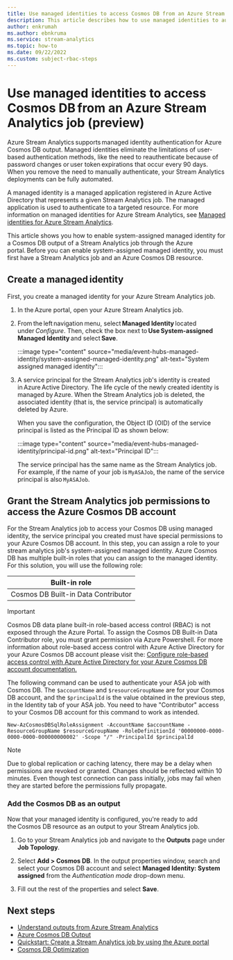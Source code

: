 ```yaml
---
title: Use managed identities to access Cosmos DB from an Azure Stream Analytics job
description: This article describes how to use managed identities to authenticate your Azure Stream Analytics job to an Azure CosmosDB output.
author: enkrumah
ms.author: ebnkruma
ms.service: stream-analytics
ms.topic: how-to
ms.date: 09/22/2022
ms.custom: subject-rbac-steps
---
```


# Use managed identities to access Cosmos DB from an Azure Stream Analytics job (preview)

Azure Stream Analytics supports managed identity authentication for Azure Cosmos DB output. Managed identities eliminate the limitations of user-based authentication methods, like the need to reauthenticate because of password changes or user token expirations that occur every 90 days. When you remove the need to manually authenticate, your Stream Analytics deployments can be fully automated.  

A managed identity is a managed application registered in Azure Active Directory that represents a given Stream Analytics job. The managed application is used to authenticate to a targeted resource. For more information on managed identities for Azure Stream Analytics, see [Managed identities for Azure Stream Analytics](stream-analytics-managed-identities-overview.md).

This article shows you how to enable system-assigned managed identity for a Cosmos DB output of a Stream Analytics job through the Azure portal. Before you can enable system-assigned managed identity, you must first have a Stream Analytics job and an Azure Cosmos DB resource.

## Create a managed identity  

First, you create a managed identity for your Azure Stream Analytics job.  

1. In the Azure portal, open your Azure Stream Analytics job.  

2. From the left navigation menu, select **Managed Identity** located under *Configure*. Then, check the box next to **Use System-assigned Managed Identity** and select **Save**.

   :::image type="content" source="media/event-hubs-managed-identity/system-assigned-managed-identity.png" alt-text="System assigned managed identity":::  

3. A service principal for the Stream Analytics job's identity is created in Azure Active Directory. The life cycle of the newly created identity is managed by Azure. When the Stream Analytics job is deleted, the associated identity (that is, the service principal) is automatically deleted by Azure.  

   When you save the configuration, the Object ID (OID) of the service principal is listed as the Principal ID as shown below:  

   :::image type="content" source="media/event-hubs-managed-identity/principal-id.png" alt-text="Principal ID":::

   The service principal has the same name as the Stream Analytics job. For example, if the name of your job is `MyASAJob`, the name of the service principal is also `MyASAJob`.  

## Grant the Stream Analytics job permissions to access the Azure Cosmos DB account

For the Stream Analytics job to access your Cosmos DB using managed identity, the service principal you created must have special permissions to your Azure Cosmos DB account. In this step, you can assign a role to your stream analytics job's system-assigned managed identity. Azure Cosmos DB has multiple built-in roles that you can assign to the managed identity. For this solution, you will use the following role:

|Built-in role  |
|---------|
|Cosmos DB Built-in Data Contributor|

> [!IMPORTANT]
> Cosmos DB data plane built-in role-based access control (RBAC) is not exposed through the Azure Portal. To assign the Cosmos DB Built-in Data Contributor role, you must grant permission via Azure Powershell. For more information about role-based access control with Azure Active Directory for your Azure Cosmos DB account please visit the: [Configure role-based access control with Azure Active Directory for your Azure Cosmos DB account documentation.](https://learn.microsoft.com/azure/cosmos-db/how-to-setup-rbac/)

The following command can be used to authenticate your ASA job with Cosmos DB. The `$accountName` and `$resourceGroupName` are for your Cosmos DB account, and the `$principalId` is the value obtained in the previous step, in the Identity tab of your ASA job. You need to have "Contributor" access to your Cosmos DB account for this command to work as intended. 

```azurecli-interactive
New-AzCosmosDBSqlRoleAssignment -AccountName $accountName -ResourceGroupName $resourceGroupName -RoleDefinitionId '00000000-0000-0000-0000-000000000002' -Scope "/" -PrincipalId $principalId

```

> [!NOTE]
> Due to global replication or caching latency, there may be a delay when permissions are revoked or granted. Changes should be reflected within 10 minutes. Even though test connection can pass initially, jobs may fail when they are started before the permissions fully propagate.


### Add the Cosmos DB as an output

Now that your managed identity is configured, you're ready to add the Cosmos DB resource as an output to your Stream Analytics job. 

1. Go to your Stream Analytics job and navigate to the **Outputs** page under **Job Topology**.

1. Select **Add > Cosmos DB**. In the output properties window, search and select your Cosmos DB account and select **Managed Identity: System assigned** from the *Authentication mode* drop-down menu.

1. Fill out the rest of the properties and select **Save**.

## Next steps

* [Understand outputs from Azure Stream Analytics](stream-analytics-define-outputs.md)
* [Azure Cosmos DB Output](azure-cosmos-db-output.md)
* [Quickstart: Create a Stream Analytics job by using the Azure portal](stream-analytics-quick-create-portal.md)
* [Cosmos DB Optimization](stream-analytics-documentdb-output.md)
